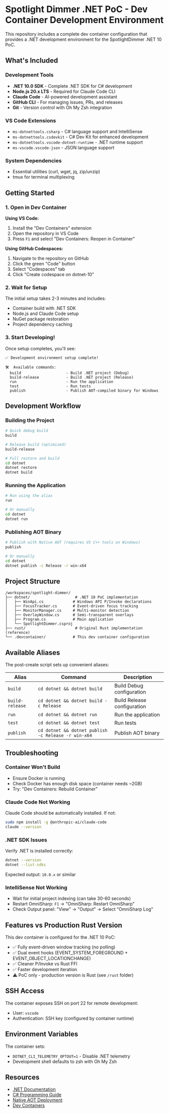 # Spotlight Dimmer .NET PoC - Dev Container Development Environment

This repository includes a complete dev container configuration that provides a .NET development environment for the SpotlightDimmer .NET 10 PoC.

## What's Included

### Development Tools
- **.NET 10.0 SDK** - Complete .NET SDK for C# development
- **Node.js 20.x LTS** - Required for Claude Code CLI
- **Claude Code** - AI-powered development assistant
- **GitHub CLI** - For managing issues, PRs, and releases
- **Git** - Version control with Oh My Zsh integration

### VS Code Extensions
- `ms-dotnettools.csharp` - C# language support and IntelliSense
- `ms-dotnettools.csdevkit` - C# Dev Kit for enhanced development
- `ms-dotnettools.vscode-dotnet-runtime` - .NET runtime support
- `ms-vscode.vscode-json` - JSON language support

### System Dependencies
- Essential utilities (curl, wget, jq, zip/unzip)
- tmux for terminal multiplexing

## Getting Started

### 1. Open in Dev Container

**Using VS Code:**
1. Install the "Dev Containers" extension
2. Open the repository in VS Code
3. Press `F1` and select "Dev Containers: Reopen in Container"

**Using GitHub Codespaces:**
1. Navigate to the repository on GitHub
2. Click the green "Code" button
3. Select "Codespaces" tab
4. Click "Create codespace on dotnet-10"

### 2. Wait for Setup
The initial setup takes 2-3 minutes and includes:
- Container build with .NET SDK
- Node.js and Claude Code setup
- NuGet package restoration
- Project dependency caching

### 3. Start Developing!
Once setup completes, you'll see:
```
✅ Development environment setup complete!

🛠️  Available commands:
  build                    - Build .NET project (Debug)
  build-release            - Build .NET project (Release)
  run                      - Run the application
  test                     - Run tests
  publish                  - Publish AOT-compiled binary for Windows
```

## Development Workflow

### Building the Project

```bash
# Quick debug build
build

# Release build (optimized)
build-release

# Full restore and build
cd dotnet
dotnet restore
dotnet build
```

### Running the Application

```bash
# Run using the alias
run

# Or manually
cd dotnet
dotnet run
```

### Publishing AOT Binary

```bash
# Publish with Native AOT (requires VS C++ tools on Windows)
publish

# Or manually
cd dotnet
dotnet publish -c Release -r win-x64
```

## Project Structure

```
/workspaces/spotlight-dimmer/
├── dotnet/                    # .NET 10 PoC implementation
│   ├── WinApi.cs             # Windows API P/Invoke declarations
│   ├── FocusTracker.cs       # Event-driven focus tracking
│   ├── MonitorManager.cs     # Multi-monitor detection
│   ├── OverlayWindow.cs      # Semi-transparent overlays
│   ├── Program.cs            # Main application
│   └── SpotlightDimmer.csproj
├── rust/                      # Original Rust implementation (reference)
└── .devcontainer/            # This dev container configuration
```

## Available Aliases

The post-create script sets up convenient aliases:

| Alias | Command | Description |
|-------|---------|-------------|
| `build` | `cd dotnet && dotnet build` | Build Debug configuration |
| `build-release` | `cd dotnet && dotnet build -c Release` | Build Release configuration |
| `run` | `cd dotnet && dotnet run` | Run the application |
| `test` | `cd dotnet && dotnet test` | Run tests |
| `publish` | `cd dotnet && dotnet publish -c Release -r win-x64` | Publish AOT binary |

## Troubleshooting

### Container Won't Build
- Ensure Docker is running
- Check Docker has enough disk space (container needs ~2GB)
- Try: "Dev Containers: Rebuild Container"

### Claude Code Not Working
Claude Code should be automatically installed. If not:
```bash
sudo npm install -g @anthropic-ai/claude-code
claude --version
```

### .NET SDK Issues
Verify .NET is installed correctly:
```bash
dotnet --version
dotnet --list-sdks
```

Expected output: `10.0.x` or similar

### IntelliSense Not Working
- Wait for initial project indexing (can take 30-60 seconds)
- Restart OmniSharp: `F1` → "OmniSharp: Restart OmniSharp"
- Check Output panel: "View" → "Output" → Select "OmniSharp Log"

## Features vs Production Rust Version

This dev container is configured for the .NET 10 PoC:
- ✅ Fully event-driven window tracking (no polling)
- ✅ Dual event hooks (EVENT_SYSTEM_FOREGROUND + EVENT_OBJECT_LOCATIONCHANGE)
- ✅ Cleaner P/Invoke vs Rust FFI
- ✅ Faster development iteration
- ⚠️ PoC only - production version is Rust (see `/rust` folder)

## SSH Access

The container exposes SSH on port 22 for remote development:
- User: `vscode`
- Authentication: SSH key (configured by container runtime)

## Environment Variables

The container sets:
- `DOTNET_CLI_TELEMETRY_OPTOUT=1` - Disable .NET telemetry
- Development shell defaults to zsh with Oh My Zsh

## Resources

- [.NET Documentation](https://learn.microsoft.com/en-us/dotnet/)
- [C# Programming Guide](https://learn.microsoft.com/en-us/dotnet/csharp/)
- [Native AOT Deployment](https://learn.microsoft.com/en-us/dotnet/core/deploying/native-aot/)
- [Dev Containers](https://containers.dev/)
